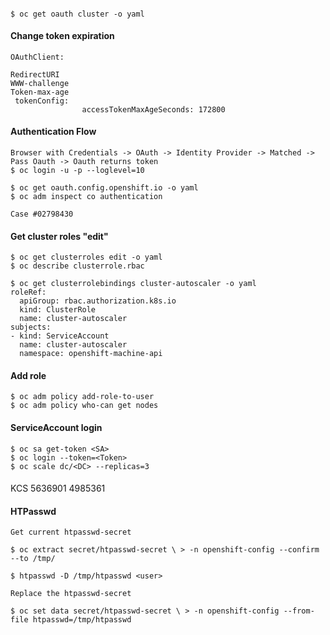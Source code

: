 ####
~~~
$ oc get oauth cluster -o yaml
~~~
#### Change token expiration
~~~
OAuthClient:

RedirectURI
WWW-challenge
Token-max-age
 tokenConfig:
                accessTokenMaxAgeSeconds: 172800
~~~
#### Authentication Flow
~~~
Browser with Credentials -> OAuth -> Identity Provider -> Matched -> Pass Oauth -> Oauth returns token
$ oc login -u -p --loglevel=10

$ oc get oauth.config.openshift.io -o yaml
$ oc adm inspect co authentication

Case #02798430
~~~
#### Get cluster roles "edit"
~~~
$ oc get clusterroles edit -o yaml
$ oc describe clusterrole.rbac
~~~
~~~
$ oc get clusterrolebindings cluster-autoscaler -o yaml
roleRef:
  apiGroup: rbac.authorization.k8s.io
  kind: ClusterRole
  name: cluster-autoscaler
subjects:
- kind: ServiceAccount
  name: cluster-autoscaler
  namespace: openshift-machine-api
~~~
#### Add role
~~~
$ oc adm policy add-role-to-user
$ oc adm policy who-can get nodes
~~~
#### ServiceAccount login
~~~
$ oc sa get-token <SA>
$ oc login --token=<Token>
$ oc scale dc/<DC> --replicas=3
~~~
####
KCS 5636901 4985361
#### HTPasswd
~~~
Get current htpasswd-secret

$ oc extract secret/htpasswd-secret \ > -n openshift-config --confirm --to /tmp/

$ htpasswd -D /tmp/htpasswd <user>

Replace the htpasswd-secret

$ oc set data secret/htpasswd-secret \ > -n openshift-config --from-file htpasswd=/tmp/htpasswd
~~~
